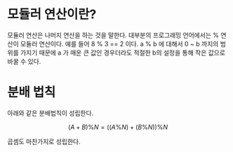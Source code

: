 
# 모듈러 연산이란?


모듈러 연산은 나머지 연산을 하는 것을 말한다. 대부분의 프로그래밍 언어에서는 % 연산이 모듈러 연산이다. 예를 들어 8 % 3 == 2 이다. a % b 에 대해서 0 ~ b 까지의 범위를 가지기 때문에 a 가 매운 큰 값인 경우더라도 적절한 b의 설정을 통해 작은 값으로 바꿀 수 있다. 


# 분배 법칙


아래와 같은 분배법칙이 성립한다.


$$
(A+B)\%N=((A\%N)+(B\%N))\%N
$$


곱셈도 마찬가지로 성립한다.

